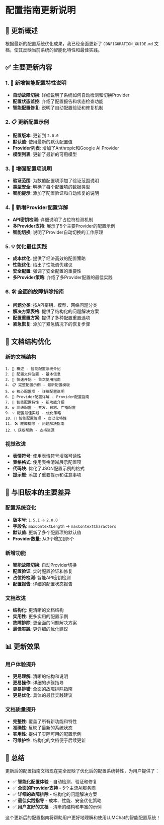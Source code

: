 # 配置指南更新说明

## 🎯 更新概述

根据最新的配置系统优化成果，我已经全面更新了 `CONFIGURATION_GUIDE.md` 文档，使其反映当前系统的智能化特性和最佳实践。

## ✅ 主要更新内容

### 1. 🚀 新增智能配置特性说明
- **自动故障切换**: 详细说明了系统如何自动检测和切换Provider
- **配置状态监控**: 介绍了配置报告和状态检查功能
- **智能配置修复**: 说明了自动配置验证和修复机制

### 2. 📋 更新配置示例
- **配置版本**: 更新到 `2.0.0`
- **默认值**: 使用最新的默认配置值
- **Provider列表**: 增加了Anthropic和Google AI Provider
- **模型列表**: 更新了最新的可用模型

### 3. 🔧 增强配置项说明
- **验证范围**: 为数值配置项添加了验证范围说明
- **类型安全**: 明确了每个配置项的数据类型
- **智能提示**: 添加了配置验证和自动修复的说明

### 4. 🤖 新增Provider配置详解
- **API密钥检测**: 详细说明了占位符检测机制
- **多Provider支持**: 展示了5个主要Provider的配置示例
- **智能切换**: 说明了Provider自动切换的工作原理

### 5. 💡 优化最佳实践
- **成本优化**: 提供了经济高效的配置策略
- **性能优化**: 给出了性能调优建议
- **安全配置**: 强调了安全配置的重要性
- **多Provider策略**: 介绍了多Provider配置的最佳实践

### 6. 🛠️ 全面的故障排除指南
- **问题分类**: 按API密钥、模型、网络问题分类
- **解决方案表格**: 提供了结构化的问题解决方案
- **配置重置方案**: 提供了多种配置重置选项
- **紧急恢复**: 添加了紧急情况下的恢复步骤

## 🎨 文档结构优化

### 新的文档结构
```
1. 🎯 概述 - 智能配置系统介绍
2. 📁 配置文件位置 - 基本信息
3. 🚀 快速开始 - 首次使用指南
4. 📋 完整配置示例 - 最新配置模板
5. ⚙️ 核心配置项 - 详细配置说明
6. 🔌 Provider配置详解 - Provider配置指南
7. 🚀 智能配置特性 - 新功能介绍
8. ⚙️ 高级配置 - 并发、日志、广播配置
9. 💡 配置最佳实践 - 优化策略
10. 🔄 智能配置管理 - 自动化特性
11. 🛠️ 故障排除 - 问题解决指南
12. 📞 获取帮助 - 支持资源
```

### 视觉改进
- **表情符号**: 使用表情符号增强可读性
- **表格格式**: 使用表格清晰展示配置项
- **代码块**: 优化了JSON配置示例的格式
- **提示框**: 添加了重要提示和注意事项

## 🔄 与旧版本的主要差异

### 配置系统变化
- **版本号**: `1.5.1` → `2.0.0`
- **字段名**: `maxContextLength` → `maxContextCharacters`
- **默认值**: 更新了多个配置项的默认值
- **Provider数量**: 从3个增加到5个

### 新增功能
- **智能故障切换**: 自动Provider切换
- **配置验证**: 实时配置验证和修复
- **占位符检测**: 智能API密钥检测
- **配置报告**: 详细的配置状态报告

### 文档改进
- **结构化**: 更清晰的文档结构
- **实用性**: 更多实用的配置示例
- **故障排除**: 更全面的问题解决方案
- **最佳实践**: 更详细的优化建议

## 📊 更新效果

### 用户体验提升
- **更易理解**: 清晰的结构和说明
- **更易操作**: 详细的步骤指导
- **更易排错**: 全面的故障排除指南
- **更易优化**: 具体的最佳实践建议

### 文档质量提升
- **完整性**: 覆盖了所有新功能和特性
- **准确性**: 反映了最新的系统状态
- **实用性**: 提供了实际可用的配置示例
- **可维护性**: 结构化的文档便于后续更新

## 🎉 总结

更新后的配置指南文档现在完全反映了优化后的配置系统特性，为用户提供了：

- ✅ **智能化配置体验** - 自动检测、验证和修复
- ✅ **全面的Provider支持** - 5个主流AI服务商
- ✅ **详细的故障排除** - 结构化的问题解决方案
- ✅ **最佳实践指导** - 成本、性能、安全优化策略
- ✅ **用户友好的文档** - 清晰的结构和丰富的示例

这个更新后的配置指南将帮助用户更好地理解和使用LLMChat的智能配置系统！
